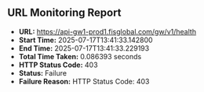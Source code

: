 ## URL Monitoring Report

- **URL:** https://api-gw1-prod1.fisglobal.com/gw/v1/health
- **Start Time:** 2025-07-17T13:41:33.142800
- **End Time:** 2025-07-17T13:41:33.229193
- **Total Time Taken:** 0.086393 seconds
- **HTTP Status Code:** 403
- **Status:** Failure
- **Failure Reason:** HTTP Status Code: 403
